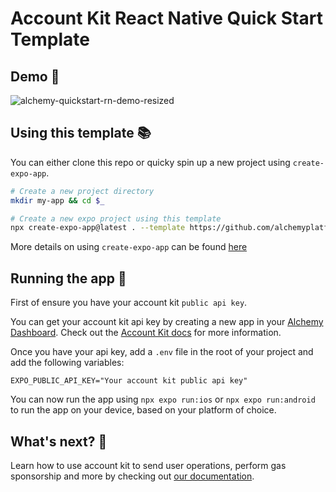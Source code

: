 # Account Kit React Native Quick Start Template

## Demo 🎥

![alchemy-quickstart-rn-demo-resized](https://github.com/user-attachments/assets/dbdff87c-9a2e-41f4-aca7-40550eaacf6a)

## Using this template 📚

You can either clone this repo or quicky spin up a new project using `create-expo-app`.

```bash
# Create a new project directory
mkdir my-app && cd $_

# Create a new expo project using this template
npx create-expo-app@latest . --template https://github.com/alchemyplatform/account-kit-expo-quickstart
```

More details on using `create-expo-app` can be found [here](https://docs.expo.dev/more/create-expo/)

## Running the app 🚀

First of ensure you have your account kit `public api key`.

You can get your account kit api key by creating a new app in your [Alchemy Dashboard](https://dashboard.alchemy.com/apps). Check out the [Account Kit docs](https://docs.alchemy.https://accountkit.alchemy.com/react-native/signer/setup-guide) for more information.

Once you have your api key, add a `.env` file in the root of your project and add the following variables:

```
EXPO_PUBLIC_API_KEY="Your account kit public api key"
```

You can now run the app using `npx expo run:ios` or `npx expo run:android` to run the app on your device, based on your platform of choice.

## What's next? 🤔

Learn how to use account kit to send user operations, perform gas sponsorship and more by checking out [our documentation](https://accountkit.alchemy.com/react-native/using-smart-accounts/send-user-operations).
